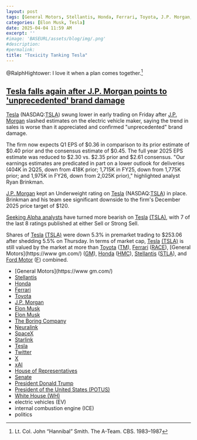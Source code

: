 ```yaml
---
layout: post
tags: [General Motors, Stellantis, Honda, Ferrari, Toyota, J.P. Morgan, Elon Musk, Elon Musk, The Boring Company, Neuralink, SpaceX, Starlink, Tesla, Twitter, X, xAI, House of Representatives, Senate, President Donald Trump, President of the United States (POTUS), White House (WH), electric vehicles (EV), internal combustion engine (ICE), politics]
categories: [Elon Musk, Tesla]
date: 2025-04-04 11:59 AM
excerpt: ''
#image: 'BASEURL/assets/blog/img/.png'
#description:
#permalink:
title: "Toxicity Tanking Tesla"
---
```


@RalphHightower: I love it when a plan comes together.[^11]

[^11]: Lt. Col. John “Hannibal” Smith. The A-Team. CBS. 1983–1987

## [Tesla falls again after J.P. Morgan points to 'unprecedented' brand damage](https://seekingalpha.com/news/4428713-tesla-falls-again-after-jp-morgan-points-to-unprecedented-brand-damage?feed_item_type=news&fr=1)

[Tesla](https://www.tesla.com/) (NASDAQ:[TSLA](https://seekingalpha.com/symbol/TSLA?feed_item_type=news&fr=1&)) swung lower in early trading on Friday after [J.P. Morgan](https://www.jpmorgan.com/global) slashed estimates on the electric vehicle maker, saying the trend in sales is worse than it appreciated and confirmed "unprecedented" brand damage.

The firm now expects Q1 EPS of $0.36 in comparison to its prior estimate of $0.40 prior and the consensus estimate of $0.45. The full year 2025 EPS estimate was reduced to $2.30 vs. $2.35 prior and $2.61 consensus. "Our earnings estimates are predicated in part on a lower outlook for deliveries (404K in 2Q25, down from 418K prior; 1,715K in FY25, down from 1,775K prior; and 1,975K in FY26, down from 2,025K prior)," highlighted analyst Ryan Brinkman. 

[J.P. Morgan](https://www.jpmorgan.com/global) kept an Underweight rating on [Tesla](https://www.tesla.com/) (NASDAQ:[TSLA](https://seekingalpha.com/symbol/TSLA?feed_item_type=news&fr=1&)) in place. Brinkman and his team see significant downside to the firm's December 2025 price target of $120.

[Seeking Alpha analysts](https://seekingalpha.com/symbol/TSLA/analysis?feed_item_type=news&fr=1&) have turned more bearish on [Tesla](https://www.tesla.com/) [(TSLA)](https://seekingalpha.com/symbol/TSLA?feed_item_type=news&fr=1&), with 7 of the last 8 ratings published at either Sell or Strong Sell.

Shares of [Tesla](https://www.tesla.com/) [(TSLA)](https://seekingalpha.com/symbol/TSLA?feed_item_type=news&fr=1&) were down 5.3% in premarket trading to $253.06 after shedding 5.5% on Thursday. In terms of market cap, [Tesla](https://www.tesla.com/) [(TSLA)](https://seekingalpha.com/symbol/TSLA?feed_item_type=news&fr=1&) is still valued by the market at more than [Toyota](https://www.toyota.com/) ([TM](https://seekingalpha.com/symbol/TM?feed_item_type=news&fr=1&)), [Ferrari](https://www.ferrari.com/) ([RACE](https://seekingalpha.com/symbol/RACE?feed_item_type=news&fr=1&)), [General Motors](https://www gm.com/) ([GM](https://seekingalpha.com/symbol/GM?feed_item_type=news&fr=1&)), [Honda](https://www.honda.com/) ([HMC](https://seekingalpha.com/symbol/HMC?feed_item_type=news&fr=1&)), [Stellantis](https://www.stellantis.com/en) ([STLA](https://seekingalpha.com/symbol/STLA?feed_item_type=news&fr=1&)), and [Ford Motor](https://www.ford.com/) ([F](https://seekingalpha.com/symbol/F?feed_item_type=news&fr=1&)) combined. 

- [General Motors](https://www gm.com/)
- [Stellantis](https://www.stellantis.com/en)
- [Honda](https://www.honda.com/)
- [Ferrari](https://www.ferrari.com/)
- [Toyota](https://www.toyota.com/)
- [J.P. Morgan](https://www.jpmorgan.com/global)
- [Elon Musk](https://ir.tesla.com/corporate/elon-musk)
- [Elon Musk](https://x.com/elonmusk/)
- [The Boring Company](https://www.boringcompany.com/)
- [Neuralink](https://neuralink.com/)
- [SpaceX](https://www.spacex.com/)
- [Starlink](https://www.starlink.com/)
- [Tesla](https://www.tesla.com/)
- [Twitter](https://twitter.com/)
- [ X ](https://x.com/)
- [xAI](https://x.ai/)
- [House of Representatives](https://www.house.gov/)
- [Senate](https://www.senate.gov/)
- [President Donald Trump](https://www.whitehouse.gov/)
- [President of the United States (POTUS)](https://www.whitehouse.gov/)
- [White House (WH)](https://www.whitehouse.gov/)
- electric vehicles (EV)
- internal combustion engine (ICE)
- politics 
